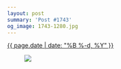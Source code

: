 ```yaml
---
layout: post
summary: 'Post #1743'
og_image: 1743-1280.jpg
---
```


<div class="post">
 <time>
  <a href="/1743">
   {{ page.date | date: "%B %-d, %Y" }}
  </a>
 </time>
 <a href="/1743">
  <figure data-taken="2/11/2023">
   <img sizes="(min-width: 700px) 50vw, calc(100vw - 2rem)" src="{{ site.assets_url }}/1743-640.jpg" srcset="{{ site.assets_url }}/1743-320.jpg 320w, {{ site.assets_url }}/1743-640.jpg 640w, {{ site.assets_url }}/1743-960.jpg 960w, {{ site.assets_url }}/1743-1280.jpg 1280w"/>
  </figure>
 </a>
</div>

